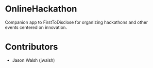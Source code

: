# OnlineHackathon

Companion app to FirstToDisclose for organizing hackathons and other
events centered on innovation. 

# Contributors 

- Jason Walsh (jwalsh)
 
